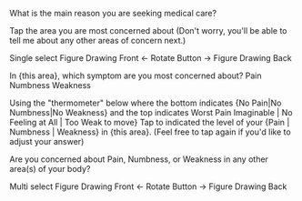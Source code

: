 
What is the main reason you are seeking medical care?

Tap the area you are most concerned about (Don't worry, you'll be able to tell me about any other areas of concern next.)

Single select
Figure Drawing Front <- Rotate Button -> Figure Drawing Back

In {this area}, which symptom are you most concerned about?
Pain
Numbness 
Weakness

Using the "thermometer" below where the bottom indicates {No Pain|No Numbness|No Weakness} and the top indicates Worst Pain Imaginable | No Feeling at All | Too Weak to move} Tap to indicated the level of your {Pain | Numbness | Weakness} in {this area}. (Feel free to tap again if you'd like to adjust your answer)


Are you concerned about Pain, Numbness, or Weakness in any other area(s) of your body?

Multi select
Figure Drawing Front <- Rotate Button -> Figure Drawing Back

 

